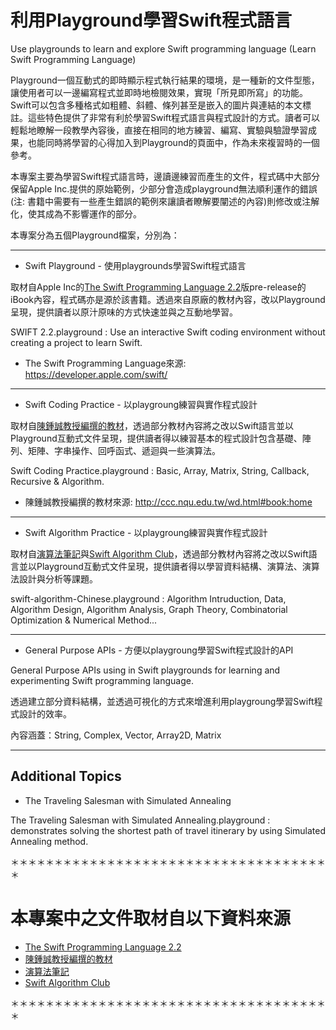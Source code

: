 # 利用Playground學習Swift程式語言
Use playgrounds to learn and explore Swift programming language
(Learn Swift Programming Language)

Playground一個互動式的即時顯示程式執行結果的環境，是一種新的文件型態，讓使用者可以一邊編寫程式並即時地檢閱效果，實現「所見即所寫」的功能。Swift可以包含多種格式如粗體、斜體、條列甚至是嵌入的圖片與連結的本文標註。這些特色提供了非常有利於學習Swift程式語言與程式設計的方式。讀者可以輕鬆地瞭解一段教學內容後，直接在相同的地方練習、編寫、實驗與驗證學習成果，也能同時將學習的心得加入到Playground的頁面中，作為未來複習時的一個參考。

本專案主要為學習Swift程式語言時，邊讀邊練習而產生的文件，程式碼中大部分保留Apple Inc.提供的原始範例，少部分會造成playground無法順利運作的錯誤(注: 書籍中需要有一些產生錯誤的範例來讓讀者瞭解要闡述的內容)則修改或注解化，使其成為不影響運作的部分。

本專案分為五個Playground檔案，分別為：

****

- Swift Playground - 使用playgrounds學習Swift程式語言

取材自Apple Inc的[The Swift Programming Language 2.2](https://developer.apple.com/swift/)版pre-release的iBook內容，程式碼亦是源於該書籍。透過來自原廠的教材內容，改以Playground呈現，提供讀者以原汁原味的方式快速並與之互動地學習。

SWIFT 2.2.playground : Use an interactive Swift coding environment without creating a project to learn Swift.

* The Swift Programming Language來源: https://developer.apple.com/swift/


****

- Swift Coding Practice - 以playgroung練習與實作程式設計

取材自[陳鍾誠教授編撰的教材](http://ccc.nqu.edu.tw/wd.html#book:home)，透過部分教材內容將之改以Swift語言並以Playground互動式文件呈現，提供讀者得以練習基本的程式設計包含基礎、陣列、矩陣、字串操作、回呼函式、遞迴與一些演算法。

Swift Coding Practice.playground : Basic, Array, Matrix, String, Callback, Recursive & Algorithm.

* 陳鍾誠教授編撰的教材來源: http://ccc.nqu.edu.tw/wd.html#book:home

****

- Swift Algorithm Practice - 以playgroung練習與實作程式設計

取材自[演算法筆記](http://www.csie.ntnu.edu.tw/~u91029/index.html)與[Swift Algorithm Club](https://github.com/hollance/swift-algorithm-club)，透過部分教材內容將之改以Swift語言並以Playground互動式文件呈現，提供讀者得以學習資料結構、演算法、演算法設計與分析等課題。

swift-algorithm-Chinese.playground : Algorithm Intruduction, Data, Algorithm Design, Algorithm Analysis, Graph Theory, Combinatorial Optimization & Numerical Method...

****

- General Purpose APIs - 方便以playgroung學習Swift程式設計的API

General Purpose APIs using in Swift playgrounds for learning and experimenting Swift programming language.

透過建立部分資料結構，並透過可視化的方式來增進利用playgroung學習Swift程式設計的效率。

內容涵蓋：String, Complex, Vector, Array2D, Matrix

****

## Additional Topics

- The Traveling Salesman with Simulated Annealing

The Traveling Salesman with Simulated Annealing.playground : demonstrates solving the shortest path of travel itinerary by using Simulated Annealing method.

＊＊＊＊＊＊＊＊＊＊＊＊＊＊＊＊＊＊＊＊＊＊＊＊＊＊＊＊＊＊＊＊＊＊＊＊＊


# 本專案中之文件取材自以下資料來源
* [The Swift Programming Language 2.2](https://developer.apple.com/swift/)
* [陳鍾誠教授編撰的教材](http://ccc.nqu.edu.tw/wd.html#book:home)
* [演算法筆記](http://www.csie.ntnu.edu.tw/~u91029/index.html)
* [Swift Algorithm Club](https://github.com/hollance/swift-algorithm-club)


＊＊＊＊＊＊＊＊＊＊＊＊＊＊＊＊＊＊＊＊＊＊＊＊＊＊＊＊＊＊＊＊＊＊＊＊＊
